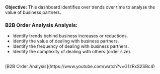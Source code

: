 **Objective:** This dashboard identifies over trends over time to analyse the value of business partners.

### B2B Order Analysis Analysis:
- Identify trends behind business increases or reductions.
- Identify the value of dealing with business partners.
- Identify the frequency of dealing with business partners.
- Identify the complexity of dealing with others (order size).

<br>
[B2B Order Analysis](https://www.youtube.com/watch?v=G1zRxS2SBc4)
